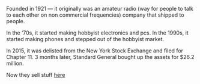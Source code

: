 Founded in 1921 — it originally was an amateur radio (way for people to talk to each other on non commercial frequencies) company that shipped to people.

In the ‘70s, it started making hobbyist electronics and pcs. In the 1990s, it started making phones and stepped out of the hobbyist market.

In 2015, it was delisted from the New York Stock Exchange and filed for Chapter 11. 3 months later, Standard General bought up the assets for $26.2 million.

Now they sell stuff [here](https://radioshack.com)